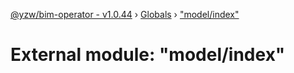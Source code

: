 [@yzw/bim-operator - v1.0.44](../README.md) › [Globals](../globals.md) › ["model/index"](_model_index_.md)

# External module: "model/index"


